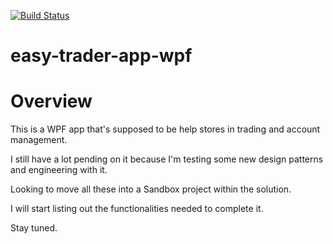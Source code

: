[![Build Status](https://dev.azure.com/isaacikusika/AzureDevOpsTest/_apis/build/status/ayodejii.easy-trader-app-wpf?branchName=refs%2Fpull%2F1%2Fmerge)](https://dev.azure.com/isaacikusika/AzureDevOpsTest/_build/latest?definitionId=1&branchName=refs%2Fpull%2F1%2Fmerge)

# easy-trader-app-wpf

# Overview

This is a WPF app that's supposed to be help stores in trading and account management.

I still have a lot pending on it because I'm testing some new design patterns and engineering with it. 

Looking to move all these into a Sandbox project within the solution. 

I will start listing out the functionalities needed to complete it. 

Stay tuned. 
